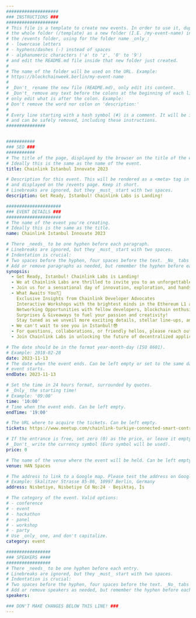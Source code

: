```yaml
---
####################
### INSTRUCTIONS ###
####################
# This file is a template to create new events. In order to use it, duplicate
# the whole folder (/template) as a new folder (I.E. /my-event-name) inside of
# the /events folder, using for the folder name _only_:
# - lowercase letters
# - hyphens/dashes (-) instead of spaces
# - alphanumeric characters ('a' to 'z', '0' to '9')
# and edit the README.md file inside that new folder just created.
#
# The name of the folder will be used on the URL. Example:
# https://blockchainweek.berlin/my-event-name
#
# _Don't_ rename the new file (README.md), only edit its content.
# _Don't_ remove any text before the colons at the beginning of each line,
# only edit what is after the colon. Example:
# Don't remove the word nor colon on 'description:'
#
# Every line starting with a hash symbol (#) is a comment. It will be ignored
# and can be safely removed, including these instructions.
###############


###########
### SEO ###
###########
# The title of the page, displayed by the browser on the title of the window.
# Ideally this is the same as the name of the event.
title: Chainlink Istanbul Innovate 2023

# Description for this event. This will be rendered as a <meta> tag in the HTML,
# and displayed on the /events page. Keep it short.
# Linebreaks are ignored, but they _must_ start with two spaces.
description: Get Ready, Istanbul! Chainlink Labs is Landing!

#####################
### EVENT DETAILS ###
#####################
# The name of the event you're creating.
# Ideally this is the same as the title.
name: Chainlink Istanbul Innovate 2023

# There _needs_ to be one hyphen before each paragraph.
# Linebreaks are ignored, but they _must_ start with two spaces.
# Indentation is crucial:
# Two spaces before the hyphen, four spaces before the text. _No_ tabs allowed.
# Add or remove paragraphs as needed, but remember the hyphen before each entry.
synopsis:
  - Get Ready, Istanbul! Chainlink Labs is Landing!
  - We at Chainlink Labs are thrilled to invite you to an unforgettable experience at Devconnect. Your gateway to the future of decentralized technology is here!
  - Join us for a sensational day of innovation, exploration, and hands-on learning as you master the art of building EVM dapps at scale.
  - What Awaits You?🥳
    Exclusive Insights from Chainlink Developer Advocates
    Interactive Workshops with the brightest minds in the Ethereum L1 and L2 Ecosystem
    Networking Opportunities with fellow developers, blockchain enthusiasts, and industry leaders
    Surprises & Giveaways to fuel your passion and creativity!
    Stay tuned as we unveil more exciting details, stellar line-ups, and a dynamic agenda that promises to elevate your understanding, skills, and connections in the world of dapp development. Ready to embark on a technological adventure? 💫
  - We can't wait to see you in Istanbul!😎
  - For questions, collaborations, or friendly hellos, please reach out to elif.umucu@smartcontract.com
  - Join Chainlink Labs in unlocking the future of decentralized applications. The journey to the next frontier starts here! 🌍

# The date should be in the format year-month-day (ISO 8601).
# Example: 2018-02-28
date: 2023-11-13
# The date when the event ends. Can be left empty or set to the same day the
# event starts.
endDate: 2023-11-13

# Set the time in 24 hours format, surrounded by quotes.
# _Only_ the starting time!
# Example: '09:00'
time: '10:00'
# Time when the event ends. Can be left empty.
endTime: '19:00'

# The URL where to acquire the tickets. Can be left empty.
tickets: https://www.meetup.com/chainlink-turkiye-connected-smart-contracts/events/295616635/

# If the entrance is free, set zero (0) as the price, or leave it empty.
# _Don't_ write the currency symbol (Euro symbol will be used).
price: 0

# The name of the venue where the event will be held. Can be left empty.
venue: HAN Spaces

# The address to link to a Google map. Please test the address on Google Maps.
# Example: Skalitzer Strasse 85-86, 10997 Berlin, Germany
address: Nisbetiye, Nisbetiye Cd No:24 · Beşiktaş, İs

# The category of the event. Valid options:
# - conference
# - event
# - hackathon
# - panel
# - workshop
# - party
# Use _only_ one, and don't capitalize.
category: event

#################
### SPEAKERS ####
#################
# There _needs_ to be one hyphen before each entry.
# Linebreaks are ignored, but they _must_ start with two spaces.
# Indentation is crucial:
# Two spaces before the hyphen, four spaces before the text. _No_ tabs allowed.
# Add or remove speakers as needed, but remember the hyphen before each entry.
speakers:

### DON'T MAKE CHANGES BELOW THIS LINE! ###
---
```


<!-- ### DON'T MAKE CHANGES BELOW THIS LINE! ### -->

<Event-Content/>
